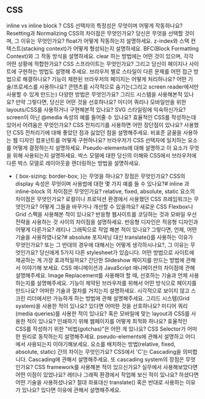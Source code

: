 ## CSS
inline vs inline block ?
CSS 선택자의 특정성은 무엇이며 어떻게 작동하나요?
Resetting과 Normalizing CSS의 차이점은 무엇인가요? 당신은 무엇을 선택할 것이며, 그 이유는 무엇인가요?
float가 어떻게 작동하는지 설명하세요.
z-index와 스택 컨텍스트(stacking context)가 어떻게 형성되는지 설명하세요.
BFC(Block Formatting Context)와 그 작동 방식을 설명하세요.
clear 하는 방법에는 어떤 것이 있으며, 각각 어떤 상황에 적합한가요?
CSS 스프라이트는 무엇인가요? 그리고 당신이 페이지나 사이트에 구현하는 방법도 설명해 주세요.
브라우저 별로 스타일이 다른 문제를 어떤 접근 방법으로 해결하나요?
기능이 제한된 브라우저의 페이지는 어떻게 처리하나요? 어떤 기술/프로세스를 사용하나요?
콘텐츠를 시각적으로 숨기는(그리고 screen reader에서만 사용할 수 있게 만드는) 다양한 방법은 무엇인가요?
그리드 시스템을 사용해본적 있나요? 만약 그렇다면, 당신은 어떤 것을 선호하나요?
미디어 쿼리나 모바일만을 위한 layouts/CSS를 사용하거나 구현해본적 있나요?
SVG 스타일링에 익숙하신가요?
screen이 아닌 @media 속성의 예를 들어줄 수 있나요?
효율적인 CSS를 작성하는데 있어서 어려움은 무엇인가요?
CSS 전처리기를 사용하면 어떤 장단점이 있나요?
사용했던 CSS 전처리기에 대해 좋았던 점과 싫었던 점을 설명해주세요.
비표준 글꼴을 사용하는 웹 디자인 컴포넌트를 어떻게 구현하나요?
브라우저가 CSS 선택자에 일치하는 요소를 어떻게 결정하는지 설명하세요.
Pseudo-elements에 대해 설명하고 이 요소가 무엇을 위해 사용되는지 설명하세요.
박스 모델에 대한 당신의 이해와 CSS에서 브라우저에 다른 박스 모델로 레이아웃을 렌더링하는 방법을 설명하세요.
* { box-sizing: border-box; }는 무엇을 하나요? 장점은 무엇인가요?
CSS의 display 속성은 무엇이며 사용법에 대한 몇 가지 예를 들 수 있나요?#
inline 과 inline-block 의 차이점은 무엇인가요?
relative, fixed, absolute, static 요소의 차이점은 무엇인가요?
로컬이나 프로덕션 환경에서 사용했던 CSS 프레임워크는 무엇인가요? 어떻게 그들을 바꾸거나 개선할 수 있을까요?
새로운 CSS Flexbox나 Grid 스펙을 사용해본 적이 있나요?
반응형 웹사이트를 코딩하는 것과 모바일 우선 전략을 사용하는 것 사이의 차이점을 설명하세요.
반응형 디자인은 적응형 디자인과 어떻게 다른가요?
레티나 그래픽으로 작업 해본 적이 있나요? 그렇다면, 언제, 어떤 기술을 사용하였나요?#
absolute 포지셔닝 대신 translate()를 사용하는 이유가 무엇인가요? 또는 그 반대의 경우에 대해서는 어떻게 생각하시나요?, 그 이유는 무엇인가요?
당신에게 5가지 다른 stylesheet가 있습니다. 어떤 방법으로 사이트에 제공하는 게 가장 효과적일까요?
간단한 Slideshow 페이지를 만드는 방법에 관해서 이야기해 보세요.
CSS 애니메이션과 JavaScript 애니메이션의 차이점에 관해 설명해주세요.
Image Replacement를 사용해야 할 때, 선호하는 기술과 언제 사용하는지를 설명해주세요.
기능이 제약된 브라우저를 위해서 어떤 방식으로 페이지를 만드나요?
어떠한 기술과 절차를 거치는지 설명하세요.
시각적으로 보이지 않고 스크린 리더에서만 가능하게 하는 방법에 관해 설명해주세요.
그리드 시스템(Grid system)을 사용한 적이 있나요? 있다면 어떠한 것을 선호하나요?
미디어 쿼리(media queries)를 사용한 적이 있나요? 혹은 모바일에 맞는 layout과 CSS를 사용한 적이 있나요?
인쇄하기 위해 웹페이지를 어떻게 최적화 하나요?
효율적인 CSS를 작성하기 위한 "비법(gotchas)"은 어떤 게 있나요?
CSS Selector가 어떠한 원리로 동작하는지 설명해주세요.
pseudo-elements에 관해서 설명하고 어디에서 사용되는지 이야기해보세요.
요소를 배치하는 방법(relative, fixed, absolute, static) 간의 차이는 무엇인가요?
CSS에서 'C’는 Cascading을 의미합니다. Cascading에 관해서 설명해주세요. 또 cascading system의 장점은 무엇인가요?
CSS framework를 사용해본 적이 있으신가요? 실무에서 사용해보았다면 어떤 이점이 있었나요?
레티나 그래픽 환경에서 작업해 보신 적이 있나요? 하셨다면 어떤 기술을 사용하셨나요?
절대 좌표대신 translate() 혹은 반대로 사용하는 이유가 있나요? 있다면 이유에 관해서 설명해주세요.